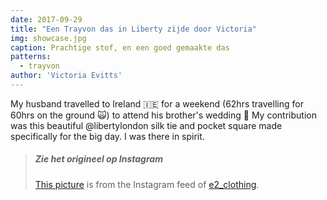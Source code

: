 ```yaml
---
date: 2017-09-29
title: "Een Trayvon das in Liberty zijde door Victoria"
img: showcase.jpg
caption: Prachtige stof, en een goed gemaakte das
patterns:
  - trayvon
author: 'Victoria Evitts'
---
```


My husband travelled to Ireland 🇮🇪 for a weekend (62hrs travelling for 60hrs on the ground 🙀) to attend his brother's wedding 👏 My contribution was this beautiful @libertylondon silk tie and pocket square made specifically for the big day. I was there in spirit.

> ##### Zie het origineel op Instagram
> 
> [This picture](https://www.instagram.com/p/BZR3pyCHLjm/) is from the Instagram feed of [e2_clothing](https://www.instagram.com/e2_clothing/).